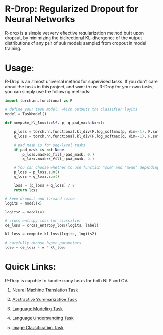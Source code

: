 # R-Drop: Regularized Dropout for Neural Networks

R-drop is a simple yet very effective regularization method built upon dropout, by minimizing the bidirectional KL-divergence of the output distributions of any pair of sub models sampled from dropout in model training.


#  Usage:
R-Drop is an almost universal method for supervised tasks. If you don't care about the tasks in this project, and want to use R-Drop for your own tasks, you can simply use the following methods:

```python
import torch.nn.functional as F

# define your task model, which outputs the classifier logits
model = TaskModel()

def compute_kl_loss(self, p, q pad_mask=None):
    
    p_loss = torch.nn.functional.kl_div(F.log_softmax(p, dim=-1), F.softmax(q, dim=-1), reduction='none')
    q_loss = torch.nn.functional.kl_div(F.log_softmax(q, dim=-1), F.softmax(p, dim=-1), reduction='none')
    
    # pad_mask is for seq-level tasks
    if pad_mask is not None:
        p_loss.masked_fill_(pad_mask, 0.)
        q_loss.masked_fill_(pad_mask, 0.)

    # You can choose whether to use function "sum" and "mean" depending on your task
    p_loss = p_loss.sum()
    q_loss = q_loss.sum()

    loss = (p_loss + q_loss) / 2
    return loss

# keep dropout and forward twice
logits = model(x)

logits2 = model(x)

# cross entropy loss for classifier
ce_loss = cross_entropy_loss(logits, label)

kl_loss = compute_kl_loss(logits, logits2)

# carefully choose hyper-parameters
loss = ce_loss + α * kl_loss

```

# Quick Links:
R-Drop is capable to handle many tasks for both NLP and CV:

1. [Neural Machine Translation Task](fairseq_src/README.md)

2. [Abstractive Summarization Task](fairseq_src/README.md)

3. [Language Modeling Task](fairseq_src/README.md)

4. [Language Understanding Task](huggingface_transformer_src/README.md)

5. [Image Classification Task](vit_src/README.md)

